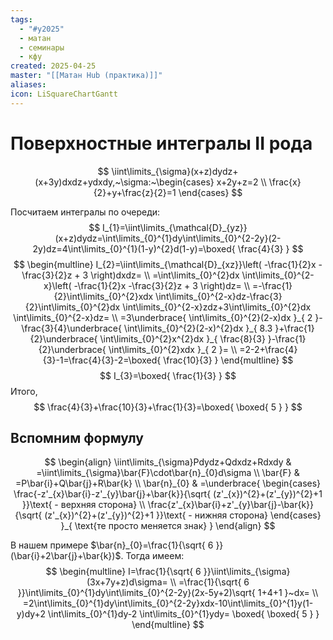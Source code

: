 ```yaml
---
tags:
  - "#y2025"
  - матан
  - семинары
  - кфу
created: 2025-04-25
master: "[[Матан Hub (практика)]]"
aliases: 
icon: LiSquareChartGantt
---
```


# Поверхностные интегралы II рода
$$
\iint\limits_{\sigma}(x+z)dydz+(x+3y)dxdz+ydxdy,~\sigma:~\begin{cases}
x+2y+z=2 \\
\frac{x}{2}+y+\frac{z}{2}=1
\end{cases}
$$

Посчитаем интегралы по очереди:
$$
I_{1}=\iint\limits_{\mathcal{D}_{yz}}(x+z)dydz=\int\limits_{0}^{1}dy\int\limits_{0}^{2-2y}(2-2y)dz=4\int\limits_{0}^{1}(1-y)^{2}d(1-y)=\boxed{ \frac{4}{3}  }
$$
$$
\begin{multline}
I_{2}=\iint\limits_{\mathcal{D}_{xz}}\left( -\frac{1}{2}x -\frac{3}{2}z + 3 \right)dxdz= \\
=\int\limits_{0}^{2}dx \int\limits_{0}^{2-x}\left( -\frac{1}{2}x -\frac{3}{2}z + 3 \right)dz= \\
=-\frac{1}{2}\int\limits_{0}^{2}xdx \int\limits_{0}^{2-x}dz-\frac{3}{2}\int\limits_{0}^{2}dx \int\limits_{0}^{2-x}zdz+3\int\limits_{0}^{2}dx \int\limits_{0}^{2-x}dz= \\
=3\underbrace{ \int\limits_{0}^{2}(2-x)dx }_{ 2 }-\frac{3}{4}\underbrace{ \int\limits_{0}^{2}(2-x)^{2}dx }_{ 8.3 }+\frac{1}{2}\underbrace{ \int\limits_{0}^{2}x^{2}dx }_{ \frac{8}{3} }-\frac{1}{2}\underbrace{ \int\limits_{0}^{2}xdx }_{ 2 }= \\
=2-2+\frac{4}{3}-1=\frac{4}{3}-2=\boxed{ \frac{10}{3} }
\end{multline} 
$$
$$
I_{3}=\boxed{ \frac{1}{3} }
$$
Итого, 
$$
\frac{4}{3}+\frac{10}{3}+\frac{1}{3}=\boxed{ \boxed{ 5 } }
$$

## Вспомним формулу
$$
\begin{align}
\iint\limits_{\sigma}Pdydz+Qdxdz+Rdxdy & =\iint\limits_{\sigma}\bar{F}\cdot\bar{n}_{0}d\sigma \\
\bar{F} & =P\bar{i}+Q\bar{j}+R\bar{k} \\
\bar{n}_{0} & =\underbrace{ \begin{cases}
\frac{-z'_{x}\bar{i}-z'_{y}\bar{j}+\bar{k}}{\sqrt{ (z'_{x})^{2}+(z'_{y})^{2}+1 }}\text{ - верхняя сторона} \\
\frac{z'_{x}\bar{i}+z'_{y}\bar{j}-\bar{k}}{\sqrt{ (z'_{x})^{2}+(z'_{y})^{2}+1 }}\text{ - нижняя сторона}
\end{cases} }_{ \text{те просто меняется знак} }
\end{align}
$$

В нашем примере $\bar{n}_{0}=\frac{1}{\sqrt{ 6 }}(\bar{i}+2\bar{j}+\bar{k})$. Тогда имеем:
$$
\begin{multline}
I=\frac{1}{\sqrt{ 6 }}\iint\limits_{\sigma}(3x+7y+z)d\sigma= \\
=\frac{1}{\sqrt{ 6 }}\int\limits_{0}^{1}dy\int\limits_{0}^{2-2y}(2x-5y+2)\sqrt{ 1+4+1 }~dx= \\
=2\int\limits_{0}^{1}dy\int\limits_{0}^{2-2y}xdx-10\int\limits_{0}^{1}y(1-y)dy+2 \int\limits_{0}^{1}dy-2 \int\limits_{0}^{1}ydy= \boxed{ \boxed{ 5 } }
\end{multline}
$$
